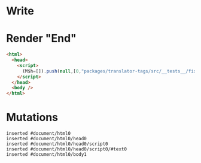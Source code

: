 # Write
  <script>(M$h=[]).push(null,[0,"packages/translator-tags/src/__tests__/fixtures/basic-effect-no-deps/template.marko_0",])</script>


# Render "End"
```html
<html>
  <head>
    <script>
      (M$h=[]).push(null,[0,"packages/translator-tags/src/__tests__/fixtures/basic-effect-no-deps/template.marko_0",])
    </script>
  </head>
  <body />
</html>
```

# Mutations
```
inserted #document/html0
inserted #document/html0/head0
inserted #document/html0/head0/script0
inserted #document/html0/head0/script0/#text0
inserted #document/html0/body1
```